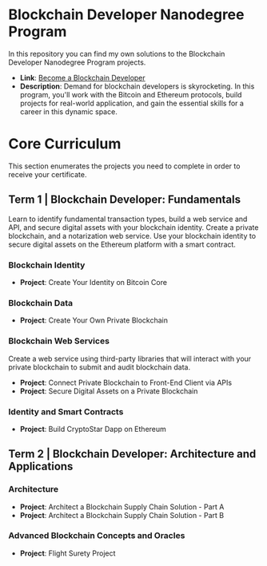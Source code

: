 # Blockchain Developer Nanodegree Program

In this repository you can find my own solutions to the Blockchain Developer Nanodegree Program projects.

* **Link**: [Become a Blockchain Developer](https://www.udacity.com/course/blockchain-developer-nanodegree--nd1309)
* **Description**: Demand for blockchain developers is skyrocketing. In this program, you'll work with the Bitcoin and Ethereum protocols, build projects for real-world application, and gain the essential skills for a career in this dynamic space.

# Core Curriculum

This section enumerates the projects you need to complete in order to receive your certificate.

## Term 1 | Blockchain Developer: Fundamentals

Learn to identify fundamental transaction types, build a web service and API, and secure digital assets with your blockchain identity. Create a private blockchain, and a notarization web service. Use your blockchain identity to secure digital assets on the Ethereum platform with a smart contract.

### Blockchain Identity

* **Project**: Create Your Identity on Bitcoin Core

### Blockchain Data

* **Project**: Create Your Own Private Blockchain

### Blockchain Web Services

Create a web service using third-party libraries that will interact with your private blockchain to submit and audit blockchain data.

* **Project**: Connect Private Blockchain to Front-End Client via APIs
* **Project**: Secure Digital Assets on a Private Blockchain

### Identity and Smart Contracts

* **Project**: Build CryptoStar Dapp on Ethereum

## Term 2 | Blockchain Developer: Architecture and Applications

### Architecture

* **Project**: Architect a Blockchain Supply Chain Solution - Part A
* **Project**: Architect a Blockchain Supply Chain Solution - Part B

### Advanced Blockchain Concepts and Oracles

* **Project**: Flight Surety Project